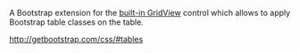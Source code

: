 A Bootstrap extension for the [built-in GridView](../builtin/GridView) control which allows to apply Bootstrap table classes on the table.

<http://getbootstrap.com/css/#tables>